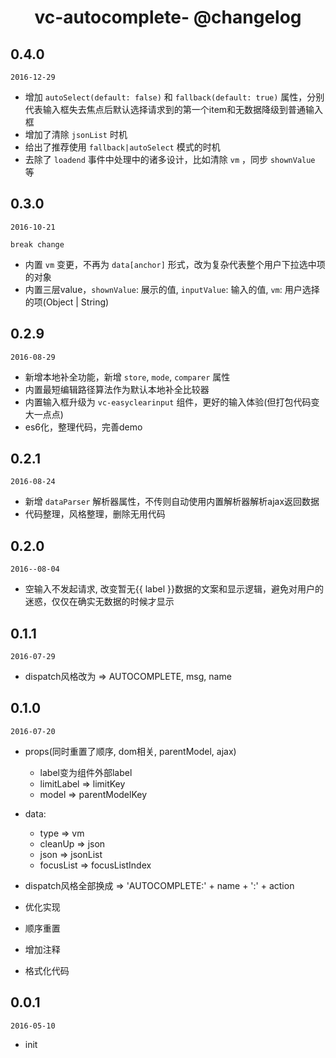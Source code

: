 <h1 align="center">vc-autocomplete- @changelog</h1>

## 0.4.0

`2016-12-29`

- 增加 `autoSelect(default: false)` 和 `fallback(default: true)` 属性，分别代表输入框失去焦点后默认选择请求到的第一个item和无数据降级到普通输入框
- 增加了清除 `jsonList` 时机
- 给出了推荐使用 `fallback|autoSelect` 模式的时机
- 去除了 `loadend` 事件中处理中的诸多设计，比如清除 `vm` ，同步 `shownValue` 等


## 0.3.0

`2016-10-21`

`break change`

- 内置 `vm` 变更，不再为 `data[anchor]` 形式，改为复杂代表整个用户下拉选中项的对象
- 内置三层value，`shownValue`: 展示的值, `inputValue`: 输入的值, `vm`: 用户选择的项(Object | String)

## 0.2.9

`2016-08-29`

- 新增本地补全功能，新增 `store`, `mode`, `comparer` 属性
- 内置最短编辑路径算法作为默认本地补全比较器
- 内置输入框升级为 `vc-easyclearinput` 组件，更好的输入体验(但打包代码变大一点点)
- es6化，整理代码，完善demo

## 0.2.1

`2016-08-24`

- 新增 `dataParser` 解析器属性，不传则自动使用内置解析器解析ajax返回数据
- 代码整理，风格整理，删除无用代码

## 0.2.0

`2016--08-04`

- 空输入不发起请求, 改变暂无{{ label }}数据的文案和显示逻辑，避免对用户的迷惑，仅仅在确实无数据的时候才显示

## 0.1.1

`2016-07-29`

- dispatch风格改为 => AUTOCOMPLETE, msg, name

## 0.1.0

`2016-07-20`

- props(同时重置了顺序, dom相关, parentModel, ajax)
  - label变为组件外部label
  - limitLabel => limitKey
  - model => parentModelKey

- data:
  - type => vm
  - cleanUp => json
  - json => jsonList
  - focusList => focusListIndex

- dispatch风格全部换成 => 'AUTOCOMPLETE:' + name + ':' + action

- 优化实现
- 顺序重置
- 增加注释
- 格式化代码

## 0.0.1

`2016-05-10`

- init

